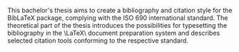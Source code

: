 This bachelor's thesis aims to create a bibliography and citation style for the BibLaTeX package, complying with the ISO 690 international standard. The theoretical part of the thesis introduces the possibilities for typesetting the bibliography in the \LaTeX\ document preparation system and describes selected citation tools conforming to the respective standard.